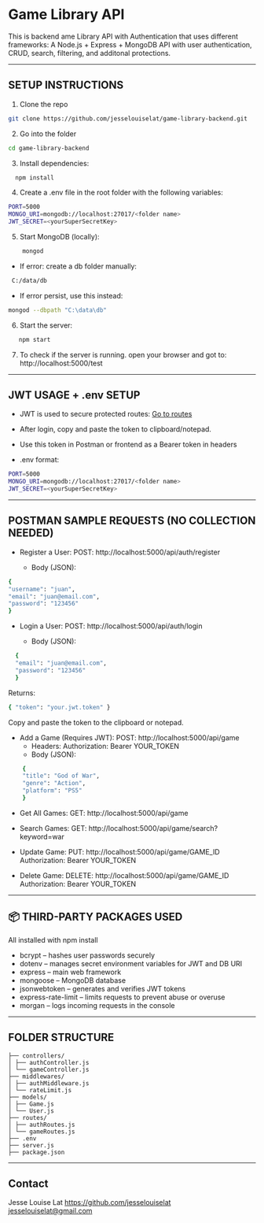 # Game Library API

This is backend ame Library API with Authentication that uses different frameworks:
A Node.js + Express + MongoDB API with user authentication, CRUD, search, filtering, and additonal protections.

---

## SETUP INSTRUCTIONS

1. Clone the repo

```bash
git clone https://github.com/jesselouiselat/game-library-backend.git
```

2. Go into the folder

```bash
cd game-library-backend
```

3. Install dependencies:

```bash
  npm install
```

4. Create a .env file in the root folder with the following variables:

```bash
PORT=5000
MONGO_URI=mongodb://localhost:27017/<folder name>
JWT_SECRET=<yourSuperSecretKey>
```

5. Start MongoDB (locally):

```bash
    mongod
```

- If error: create a db folder manually:

```bash
 C:/data/db
```

- If error persist, use this instead:

```bash
mongod --dbpath "C:\data\db"
```

6. Start the server:

```bash
   npm start
```

7. To check if the server is running. open your browser and got to: http://localhost:5000/test

---

## JWT USAGE + .env SETUP

- JWT is used to secure protected routes:
  [Go to routes](#postman-sample-requests-no-collection-needed)
- After login, copy and paste the token to clipboard/notepad.
- Use this token in Postman or frontend as a Bearer token in headers

- .env format:

```bash
PORT=5000
MONGO_URI=mongodb://localhost:27017/<folder name>
JWT_SECRET=<yourSuperSecretKey>
```

---

## POSTMAN SAMPLE REQUESTS (NO COLLECTION NEEDED)

- Register a User:
  POST: http://localhost:5000/api/auth/register

  - Body (JSON):

```bash
{
"username": "juan",
"email": "juan@email.com",
"password": "123456"
}
```

- Login a User:
  POST: http://localhost:5000/api/auth/login

  - Body (JSON):

```bash
  {
  "email": "juan@email.com",
  "password": "123456"
  }
```

Returns:

```bash
{ "token": "your.jwt.token" }
```

Copy and paste the token to the clipboard or notepad.

- Add a Game (Requires JWT):
  POST: http://localhost:5000/api/game
  - Headers:
    Authorization: Bearer YOUR_TOKEN
  - Body (JSON):

```bash
    {
    "title": "God of War",
    "genre": "Action",
    "platform": "PS5"
    }
```

- Get All Games:
  GET: http://localhost:5000/api/game

- Search Games:
  GET: http://localhost:5000/api/game/search?keyword=war

- Update Game:
  PUT: http://localhost:5000/api/game/GAME_ID
  Authorization: Bearer YOUR_TOKEN

- Delete Game:
  DELETE: http://localhost:5000/api/game/GAME_ID
  Authorization: Bearer YOUR_TOKEN

---

## 📦 THIRD-PARTY PACKAGES USED

All installed with npm install

- bcrypt – hashes user passwords securely
- dotenv – manages secret environment variables for JWT and DB URI
- express – main web framework
- mongoose – MongoDB database
- jsonwebtoken – generates and verifies JWT tokens
- express-rate-limit – limits requests to prevent abuse or overuse
- morgan – logs incoming requests in the console

---

## FOLDER STRUCTURE

```
├── controllers/
│ ├── authController.js
│ └── gameController.js
├── middlewares/
│ ├── authMiddleware.js
│ └── rateLimit.js
├── models/
│ ├── Game.js
│ └── User.js
├── routes/
│ ├── authRoutes.js
│ └── gameRoutes.js
├── .env
├── server.js
├── package.json
```

---

## Contact

Jesse Louise Lat
https://github.com/jesselouiselat
jesselouiselat@gmail.com
